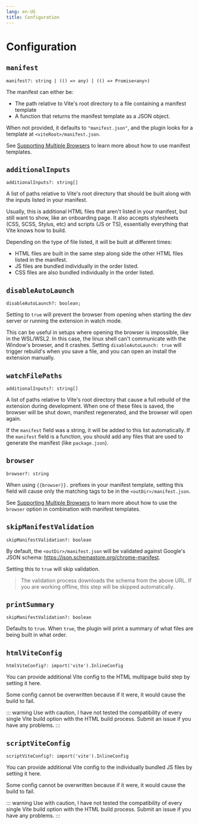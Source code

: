 ```yaml
---
lang: en-US
title: Configuration
---
```


# Configuration

## `manifest`

```ts:no-line-numbers
manifest?: string | (() => any) | (() => Promise<any>)
```

The manifest can either be:

- The path relative to Vite's root directory to a file containing a manifest template
- A function that returns the manifest template as a JSON object.

When not provided, it defaults to `"manifest.json"`, and the plugin looks for a template at `<viteRoot>/manifest.json`.

See [Supporting Multiple Browsers](/guide/supporting-multiple-browsers) to learn more about how to use manifest templates.

## `additionalInputs`

```ts:no-line-numbers
additionalInputs?: string[]
```

A list of paths relative to Vite's root directory that should be built along with the inputs listed in your manifest.

Usually, this is additional HTML files that aren't listed in your manifest, but still want to show, like an onboarding page. It also accepts stylesheets (CSS, SCSS, Stylus, etc) and scripts (JS or TS), essentially everything that Vite knows how to build.

Depending on the type of file listed, it will be built at different times:

- HTML files are built in the same step along side the other HTML files listed in the manifest.
- JS files are bundled individually in the order listed.
- CSS files are also bundled individually in the order listed.

## `disableAutoLaunch`

```ts:no-line-numbers
disableAutoLaunch?: boolean;
```

Setting to `true` will prevent the browser from opening when starting the dev server or running the extension in watch mode.

This can be useful in setups where opening the browser is impossible, like in the WSL/WSL2. In this case, the linux shell can't communicate with the Window's browser, and it crashes. Setting `disableAutoLaunch: true` will trigger rebuild's when you save a file, and you can open an install the extension manually.

## `watchFilePaths`

```ts:no-line-numbers
additionalInputs?: string[]
```

A list of paths relative to Vite's root directory that cause a full rebuild of the extension during development. When one of these files is saved, the browser will be shut down, manifest regenerated, and the browser will open again.

If the `manifest` field was a string, it will be added to this list automatically. If the `manifest` field is a function, you should add any files that are used to generate the manifest (like `package.json`).

## `browser`

```ts:no-line-numbers
browser?: string
```

When using `{{browser}}.` prefixes in your manifest template, setting this field will cause only the matching tags to be in the `<outDir>/manifest.json`.

See [Supporting Multiple Browsers](/guide/supporting-multiple-browsers) to learn more about how to use the `browser` option in combination with manifest templates.

## `skipManifestValidation`

```ts:no-line-numbers
skipManifestValidation?: boolean
```

By default, the `<outDir>/manifest.json` will be validated against Google's JSON schema: <https://json.schemastore.org/chrome-manifest>.

Setting this to `true` will skip validation.

> The validation process downloads the schema from the above URL. If you are working offline, this step will be skipped automatically.

## `printSummary`

```ts:no-line-numbers
skipManifestValidation?: boolean
```

Defaults to `true`. When `true`, the plugin will print a summary of what files are being built in what order.

## `htmlViteConfig`

```ts:no-line-numbers
htmlViteConfig?: import('vite').InlineConfig
```

You can provide additional Vite config to the HTML multipage build step by setting it here.

Some config cannot be overwritten because if it were, it would cause the build to fail.

::: warning
Use with caution, I have not tested the compatibility of every single Vite build option with the HTML build process. Submit an issue if you have any problems.
:::

## `scriptViteConfig`

```ts:no-line-numbers
scriptViteConfig?: import('vite').InlineConfig
```

You can provide additional Vite config to the individually bundled JS files by setting it here.

Some config cannot be overwritten because if it were, it would cause the build to fail.

::: warning
Use with caution, I have not tested the compatibility of every single Vite build option with the HTML build process. Submit an issue if you have any problems.
:::
